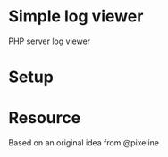 # Simple log viewer

PHP server log viewer

# Setup

# Resource

Based on an original idea from @pixeline